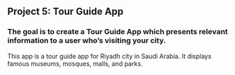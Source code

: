 ## Project 5: Tour Guide App
### The goal is to create a Tour Guide App which presents relevant information to a user who’s visiting your city.
This app is a tour guide app for Riyadh city in Saudi Arabia. It displays famous museums, mosques, malls, and parks.
